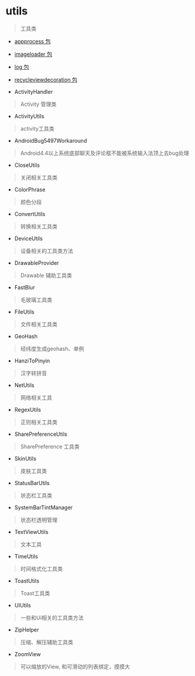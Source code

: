 # utils
> 工具类

- [appprocess 包](./appprocess)

- [imageloader 包](./imageloader)

- [log 包](./log)

- [recycleviewdecoration 包](./recycleviewdecoration)

- ActivityHandler
> Activity 管理类

- ActivityUtils
> activity工具类

- AndroidBug5497Workaround
> Android4.4以上系统底部聊天及评论框不能被系统输入法顶上去bug处理

- CloseUtils
> 关闭相关工具类

- ColorPhrase
> 颜色分段

- ConvertUtils
> 转换相关工具类

- DeviceUtils
> 设备相关的工具类方法

- DrawableProvider
> Drawable 辅助工具类

- FastBlur
> 毛玻璃工具类

- FileUtils
> 文件相关工具类

- GeoHash
> 经纬度生成geohash、单例

- HanziToPinyin
> 汉字转拼音

- NetUtils
> 网络相关工具

- RegexUtils
> 正则相关工具类

- SharePreferenceUtils
> SharePreference 工具类

- SkinUtils
> 皮肤工具类

- StatusBarUtils
> 状态栏工具类

- SystemBarTintManager
> 状态栏透明管理

- TextViewUtils
> 文本工具

- TimeUtils
> 时间格式化工具类

- ToastUtils
> Toast工具类

- UIUtils
> 一些和Ui相关的工具类方法

- ZipHelper
> 压缩、解压辅助工具类

- ZoomView
> 可以缩放的View, 和可滑动的列表绑定，摸摸大


